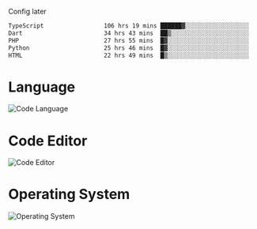 <!-- ## Hi there 👋 -->
Config later

<!--
**rickrck/rickrck** is a ✨ _special_ ✨ repository because its `README.md` (this file) appears on your GitHub profile.

Here are some ideas to get you started:

- 🔭 I’m currently working on ...
- 🌱 I’m currently learning ...
- 👯 I’m looking to collaborate on ...
- 🤔 I’m looking for help with ...
- 💬 Ask me about ...
- 📫 How to reach me: ...
- 😄 Pronouns: ...
- ⚡ Fun fact: ...
-->

<!--START_SECTION:waka-->

```txt
TypeScript                 106 hrs 19 mins ██████▓░░░░░░░░░░░░░░░░░░   26.98 %
Dart                       34 hrs 43 mins  ██▒░░░░░░░░░░░░░░░░░░░░░░   08.81 %
PHP                        27 hrs 55 mins  █▓░░░░░░░░░░░░░░░░░░░░░░░   07.09 %
Python                     25 hrs 46 mins  █▓░░░░░░░░░░░░░░░░░░░░░░░   06.54 %
HTML                       22 hrs 49 mins  █▒░░░░░░░░░░░░░░░░░░░░░░░   05.79 %
```

<!--END_SECTION:waka-->

# Language
![Code Language](https://wakatime.com/share/@Rie/857855bd-8826-4360-bd0b-30668e651616.svg)

# Code Editor
![Code Editor](https://wakatime.com/share/@Rie/630d1d98-3d54-4afd-a23d-fa79134fc528.svg)

# Operating System
![Operating System](https://wakatime.com/share/@Rie/a7b1eb7d-159b-4b03-8226-3a05ad998782.svg)
